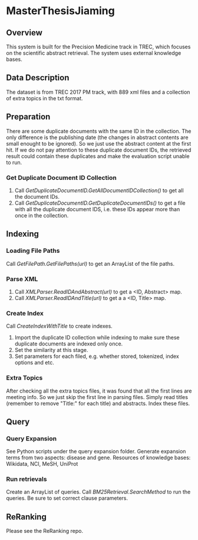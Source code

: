 # MasterThesisJiaming
## Overview
This system is built for the Precision Medicine track in TREC, which focuses on the scientific abstract retrieval. The system uses external knowledge bases.

## Data Description
The dataset is from TREC 2017 PM track, with 889 xml files and a collection of extra topics in the txt format.

## Preparation
There are some duplicate documents with the same ID in the collection. The only difference is the publishing date (the changes in abstract contents are small enought to be ignored). So we just use the abstract content at the first hit. If we do not pay attention to these duplicate document IDs, the retrieved result could contain these duplicates and make the evaluation script unable to run.

### Get Duplicate Document ID Collection
1. Call _GetDuplicateDocumentID.GetAllDocumentIDCollection()_ to get all the document IDs.
2. Call _GetDuplicateDocumentID.GetDuplicateDocumentIDs()_ to get a file with all the duplicate document IDS, i.e. these IDs appear more than once in the collection.

## Indexing
### Loading File Paths
Call _GetFilePath.GetFilePaths(url)_ to get an ArrayList of the file paths.

### Parse XML
1. Call _XMLParser.ReadIDAndAbstract(url)_ to get a <ID, Abstract> map.
2. Call _XMLParser.ReadIDAndTitle(url)_ to get a a <ID, Title> map.

### Create Index
Call _CreateIndexWithTitle_ to create indexes.
1. Import the duplicate ID collection while indexing to make sure these duplicate documents are indexed only once.
2. Set the similarity at this stage.
3. Set parameters for each filed, e.g. whether stored, tokenized, index options and etc.

### Extra Topics
After checking all the extra topics files, it was found that all the first lines are meeting info. So we just skip the first line in parsing files.
Simply read titles (remember to remove "Title:" for each title) and abstracts.
Index these files.

## Query
### Query Expansion
See Python scripts under the query expansion folder.
Generate expansion terms from two aspects: disease and gene.
Resources of knowledge bases: Wikidata, NCI, MeSH, UniProt

### Run retrievals
Create an ArrayList of queries.
Call _BM25Retrieval.SearchMethod_ to run the queries.
Be sure to set correct clause parameters.

## ReRanking
Please see the ReRanking repo.
